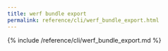 ```yaml
---
title: werf bundle export
permalink: reference/cli/werf_bundle_export.html
---
```


{% include /reference/cli/werf_bundle_export.md %}

